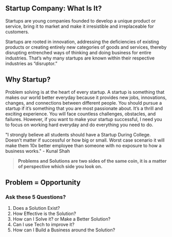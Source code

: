## Startup Company: What Is It?

Startups are young companies founded to develop a unique product or service, bring it to market and make it irresistible and irreplaceable for customers.

Startups are rooted in innovation, addressing the deficiencies of existing products or creating entirely new categories of goods and services, thereby disrupting entrenched ways of thinking and doing business for entire industries. That’s why many startups are known within their respective industries as “disruptor.”



## Why Startup?

Problem solving is at the heart of every startup. A startup is something that makes our world better everyday because it provides new jobs, innovations, changes, and connections between different people. You should pursue a startup if it’s something that you are most passionate about. It’s a thrill and exciting experience. You will face countless challenges, obstacles, and failures. However, if you want to make your startup successful, I need you to focus on working hard everyday and do everything you need to do.

"I strongly believe all students should have a Startup During College. Doesn't matter if successful or how big or small. Worst case scenario it will make them 10x better employee than someone with no exposure to how a business works." - Kunal Shah



> **Problems and Solutions are two sides of the same coin, it is a matter of perspective which side you look on.**



## Problem = Opportunity

### Ask these 5 Questions?

1. Does a Solution Exist?
2. How Effective is the Solution?
3. How can I Solve it? or Make a Better Solution?
4. Can I use Tech to improve it?
5. How can I Build a Business around the Solution?
